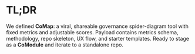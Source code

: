 # TL;DR

We defined **CoMap**: a viral, shareable governance spider-diagram tool with fixed metrics and adjustable scores. 
Payload contains metrics schema, methodology, repo skeleton, UX flow, and starter templates. 
Ready to stage as a **CoModule** and iterate to a standalone repo.
